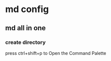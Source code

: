 # md config

## md all in one

### create directory

press ctrl+shift+p to Open the Command Palette
